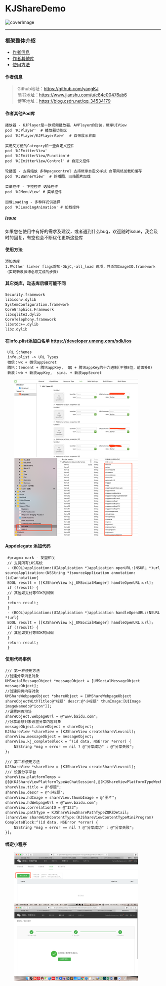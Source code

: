 # KJShareDemo
![coverImage](https://raw.githubusercontent.com/yangKJ/CommonDatas/master/CommonDatas/Res/coverImage.jpg)

----------------------------------------
### 框架整体介绍
* [作者信息](#作者信息)
* [作者其他库](#作者其他库)
* [使用方法](#使用方法)

#### <a id="作者信息"></a>作者信息
> Github地址：https://github.com/yangKJ  
> 简书地址：https://www.jianshu.com/u/c84c00476ab6  
> 博客地址：https://blog.csdn.net/qq_34534179  

#### <a id="作者其他库"></a>作者其他Pod库
```
播放器 - KJPlayer是一款视频播放器，AVPlayer的封装，继承UIView
pod 'KJPlayer'  # 播放器功能区
pod 'KJPlayer/KJPlayerView'  # 自带展示界面

实用又方便的Category和一些自定义控件
pod 'KJEmitterView'
pod 'KJEmitterView/Function'#
pod 'KJEmitterView/Control' # 自定义控件

轮播图 - 支持缩放 多种pagecontrol 支持继承自定义样式 自带网络加载和缓存
pod 'KJBannerView'  # 轮播图，网络图片加载

菜单控件 - 下拉控件 选择控件
pod 'KJMenuView' # 菜单控件

加载Loading - 多种样式供选择
pod 'KJLoadingAnimation' # 加载控件

```

##### Issue
如果您在使用中有好的需求及建议，或者遇到什么bug，欢迎随时issue，我会及时的回复，有空也会不断优化更新这些库

#### <a id="使用方法"></a>使用方法
```
添加类库
1.在other linker flags增加-ObjC,-all_load 选项，并添加ImageIO.framework（实现新浪微博必须完成的步骤） 
```

#### 其它类库，动态库后缀可能不同
```
Security.framework
libiconv.dylib
SystemConfiguration.framework
CoreGraphics.Framework
libsqlite3.dylib
CoreTelephony.framework
libstdc++.dylib
libz.dylib
```

#### 在info.plist添加白名单  https://developer.umeng.com/sdk/ios
```应用跳转
 URL Schemes
 info.plist -> URL Types
 微信：wx + 微信appSecret
 腾讯：tencent + 腾讯appKey,  QQ + 腾讯appKey的十六进制(不够8位，前面补0)
 新浪：wb + 新浪appKey,  sina. + 新浪appSecret
```
<p align="left">
  <img width="400" src="Res/WX20190906-140203@2x.png" hspace="30px" />
  <img width="400" src="Res/WX20190906-140422@2x.png" hspace="30px" />  
</p>

#### Appdelegate 添加代码
```
 #pragma mark - 友盟相关
 // 支持所有iOS系统
 - (BOOL)application:(UIApplication *)application openURL:(NSURL *)url sourceApplication:(NSString *)sourceApplication annotation:(id)annotation{
 BOOL result = [[KJShareView kj_UMSocialManger] handleOpenURL:url];
 if (!result) {
 // 其他如支付等SDK的回调
 }
 return result;
 }
 - (BOOL)application:(UIApplication *)application handleOpenURL:(NSURL *)url{
 BOOL result = [[KJShareView kj_UMSocialManger] handleOpenURL:url];
 if (!result) {
 // 其他如支付等SDK的回调
 }
 return result;
 }
```

#### 使用代码事例
```
/// 第一种使用方法
//创建分享消息对象
UMSocialMessageObject *messageObject = [UMSocialMessageObject messageObject];
//创建网页内容对象
UMShareWebpageObject *shareObject = [UMShareWebpageObject shareObjectWithTitle:@"标题" descr:@"小标题" thumImage:[UIImage imageNamed:@"icon"]];
//设置网页地址
shareObject.webpageUrl = @"www.baidu.com";
//分享消息对象设置分享内容对象
messageObject.shareObject = shareObject;
KJShareView *shareView = [KJShareView createShareView:nil];
shareView.messageObject = messageObject;
shareView.kj_completeBlock = ^(id data, NSError *error) {
	NSString *msg = error == nil ? @"分享成功" : @"分享失败";
};

/// 第二种使用方法
KJShareView *shareView = [KJShareView createShareView:nil];
/// 设置分享平台
shareView.platformTemps = @[@(KJShareViewPlatformTypeWeChatSession),@(KJShareViewPlatformTypeWechatTimeLine)];
shareView.title = @"标题";
shareView.descr = @"小标题";
shareView.hdImage = shareView.thumbImage = @"图片";
shareView.hdWebpageUrl = @"www.baidu.com";
shareView.correlationID = @"123";
shareView.pathType = KJShareViewSharePathTypeZQRZDetail;
[shareView shareWithContentType:(KJShareViewContentTypeMiniProgram) CompleteBlock:^(id data, NSError *error) {
    NSString *msg = error == nil ? @"分享成功" : @"分享失败";
}];
```
#### 绑定小程序
<p align="left">
  <img width="400" src="Res/WX20190910-152454@2x.png" hspace="30px" />
    <img width="400" src="Res/屏幕快照 2019-09-10 15.26.22.png" hspace="30px" />
</p>